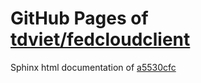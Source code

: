 GitHub Pages of [tdviet/fedcloudclient](https://github.com/tdviet/fedcloudclient.git)
===
Sphinx html documentation of [a5530cfc](https://github.com/tdviet/fedcloudclient/tree/a5530cfc6f959af8e7d1f57e6b6697cda55c2ab6)
